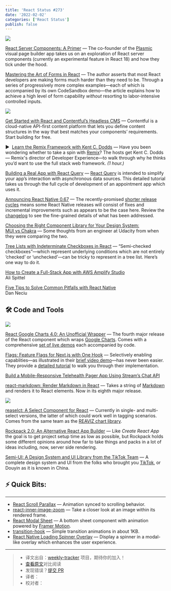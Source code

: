 ```yaml
---
title: 'React Status #273'
date: '2022-02-02'
categories: ['React Status']
publish: false
---
```


[![](https://res.cloudinary.com/cpress/image/upload/w_1280,e_sharpen:60/rayqindkaosfkjmolvih.jpg)](https://react.statuscode.com/link/118991/web)

[React Server Components: A Primer](https://react.statuscode.com/link/118991/web "blog.plasmic.app") — The co-founder of the [Plasmic](https://react.statuscode.com/link/118992/web) visual page builder app takes us on an exploration of React server components (currently an experimental feature in React 18) and how they tick under the hood.

[Mastering the Art of Forms in React](https://react.statuscode.com/link/118911/web "engineering.udacity.com") — The author asserts that most React developers are making forms much harder than they need to be. Through a series of progressively more complex examples—each of which is accompanied by its own CodeSandbox demo—the article explains how to achieve a high level of form capability _without_ resorting to labor-intensive controlled inputs.

[![](https://copm.s3.amazonaws.com/cd560f27.png)](https://react.statuscode.com/link/118907/web)

[Get Started with React and Contentful’s Headless CMS](https://react.statuscode.com/link/118907/web "www.contentful.com") — Contentful is a cloud-native API-first content platform that lets you define content structures in the way that best matches your components’ requirements. Start building for free.

▶  [Learn the Remix Framework with Kent C. Dodds](https://react.statuscode.com/link/118916/web "www.youtube.com") — Have you been wondering whether to take a spin with [Remix](https://react.statuscode.com/link/118917/web)? The hosts get Kent C. Dodds— Remix's director of Developer Experience—to walk through why he thinks you’d want to use the full stack web framework. _(1 hour.)_

[Building a Real App with React Query](https://react.statuscode.com/link/118908/web "www.smashingmagazine.com") — [React Query](https://react.statuscode.com/link/118909/web) is intended to simplify your app’s interaction with asynchronous data sources. This detailed tutorial takes us through the full cycle of development of an appointment app which uses it.

[Announcing React Native 0.67](https://react.statuscode.com/link/118912/web "reactnative.dev") — The recently-promised [shorter release cycles](https://react.statuscode.com/link/118913/web) means some React Native releases will consist of fixes and incremental improvements such as appears to be the case here. Review the [changelog](https://react.statuscode.com/link/118914/web) to see the fine-grained details of what has been addressed.

[Choosing the Right Component Library for Your Design System: MUI vs Chakra](https://react.statuscode.com/link/118993/web "engineering.udacity.com") — Some thoughts from an engineer at Udacity from when they were comparing the two.

[Tree Lists with Indeterminate Checkboxes in React](https://react.statuscode.com/link/118915/web "t.co") — “Semi-checked checkboxes”—which represent underlying conditions which are not entirely ‘checked’ or ‘unchecked’—can be tricky to represent in a tree list. Here’s one way to do it.

[How to Create a Full-Stack App with AWS Amplify Studio](https://react.statuscode.com/link/118922/web)  
Ali Spittel

[Five Tips to Solve Common Pitfalls with React Native](https://react.statuscode.com/link/118924/web)  
Dan Neciu

## 🛠 Code and Tools

[![](https://res.cloudinary.com/cpress/image/upload/w_1280,e_sharpen:60/rhwv9smrpaxt6f9rj3pu.jpg)](https://react.statuscode.com/link/118927/web)

[React Google Charts 4.0: An Unofficial Wrapper](https://react.statuscode.com/link/118927/web "github.com") — The fourth major release of the React component which wraps [Google Charts](https://react.statuscode.com/link/118928/web). Comes with a comprehensive [set of live demos](https://react.statuscode.com/link/118929/web) each accompanied by code.

[Flags: Feature Flags for Next.js with One Hook](https://react.statuscode.com/link/118930/web "github.com") — Selectively enabling capablities—as illustrated in their [brief video demo](https://react.statuscode.com/link/118931/web)—has never been easier. They provide a [detailed tutorial](https://react.statuscode.com/link/118932/web) to walk you through their implementation.

[Build a Mobile-Responsive Telehealth Pager App Using Stream’s Chat API](https://react.statuscode.com/link/118921/web "getstream.io")

[react-markdown: Render Markdown in React](https://react.statuscode.com/link/118934/web "github.com") — Takes a string of [Markdown](https://react.statuscode.com/link/118935/web) and renders it to React elements. Now in its eighth major release.

[![](https://res.cloudinary.com/cpress/image/upload/w_1280,e_sharpen:60/m64fi5bkj1wow3ishzhm.jpg)](https://react.statuscode.com/link/118933/web)

[reaselct: A Select Component for React](https://react.statuscode.com/link/118933/web "github.com") — Currently in single- and multi-select versions, the latter of which could work well in tagging scenarios. Comes from the same team as the [REAVIZ chart library](https://react.statuscode.com/link/118994/web).

[Rockpack 2.0: An Alternative React App Builder](https://react.statuscode.com/link/118995/web "github.com") — Like _Create React App_ the goal is to get project setup time as low as possible, but Rockpack holds some different opinions around how far to take things and packs in a lot of ideas including, now, server side rendering.

[Semi-UI: A Design System and UI Library from the TikTok Team](https://react.statuscode.com/link/118936/web "github.com") — A complete design system and UI from the folks who brought you [TikTok](https://react.statuscode.com/link/118937/web), or Douyin as it is known in China.

## ⚡️ Quick Bits:
--------------

*   [React Scroll Parallax](https://react.statuscode.com/link/118938/web) — Animation synced to scrolling behavior.
*   [react-inner-image-zoom](https://react.statuscode.com/link/118939/web) — Take a closer look at an image within its rendered frame.
*   [React Modal Sheet](https://react.statuscode.com/link/118940/web) — A bottom sheet component with animation powered by [Framer Motion](https://react.statuscode.com/link/118941/web).
*   [transition-hook](https://react.statuscode.com/link/118942/web) — Simple transition animations in about 1KB.
*   [React Native Loading Spinner Overlay](https://react.statuscode.com/link/118943/web) — Display a spinner in a modal-like overlay which enhances the user experience.

---
> * 译文出自：[weekly-tracker](https://github.com/FEDarling/weekly-tracker) 项目，期待你的加入！
> * [查看原文]()对比阅读
> * 发现错误？[提交 PR](https://github.com/FEDarling/weekly-tracker/blob/main/react_status/273/README.md)
> * 译者：
> * 校对者：

